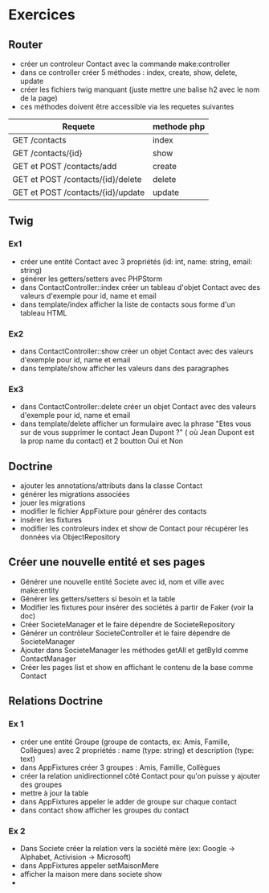 # Exercices

## Router

* créer un controleur Contact avec la commande make:controller
* dans ce controller créer 5 méthodes : index, create, show, delete, update
* créer les fichiers twig manquant (juste mettre une balise h2 avec le nom de la page)
* ces méthodes doivent être accessible via les requetes suivantes

| Requete                           | methode php |
|-----------------------------------|-------------|
| GET /contacts                     | index       |
| GET /contacts/{id}                | show        |
| GET et POST /contacts/add         | create      |
| GET et POST /contacts/{id}/delete | delete      |
| GET et POST /contacts/{id}/update | update      |

## Twig

### Ex1 

* créer une entité Contact avec 3 propriétés (id: int, name: string, email: string)
* générer les getters/setters avec PHPStorm
* dans ContactController::index créer un tableau d'objet Contact avec des valeurs d'exemple
pour id, name et email
* dans template/index afficher la liste de contacts sous forme d'un tableau HTML

### Ex2

* dans ContactController::show créer un objet Contact avec des valeurs d'exemple
  pour id, name et email
* dans template/show afficher les valeurs dans des paragraphes

### Ex3

* dans ContactController::delete créer un objet Contact avec des valeurs d'exemple
  pour id, name et email
* dans template/delete afficher un formulaire avec la phrase "Etes vous sur de vous supprimer le contact Jean Dupont ?"
  ( où Jean Dupont est la prop name du contact) et 2 boutton Oui et Non

## Doctrine

* ajouter les annotations/attributs dans la classe Contact
* générer les migrations associées
* jouer les migrations
* modifier le fichier AppFixture pour générer des contacts
* insérer les fixtures
* modifier les controleurs index et show de Contact pour 
  récupérer les données via ObjectRepository

## Créer une nouvelle entité et ses pages

* Générer une nouvelle entité Societe avec id, nom et ville avec make:entity
* Générer les getters/setters si besoin et la table
* Modifier les fixtures pour insérer des sociétés à partir de Faker (voir la doc)
* Créer SocieteManager et le faire dépendre de SocieteRepository
* Générer un contrôleur SocieteController et le faire dépendre de SocieteManager
* Ajouter dans SocieteManager les méthodes getAll et getById comme ContactManager
* Créer les pages list et show en affichant le contenu de la base comme Contact

## Relations Doctrine

### Ex 1

* créer une entité Groupe (groupe de contacts, ex: Amis, Famille, Collègues) avec 2 propriétés : name (type: string) et description (type: text)
* dans AppFixtures créer 3 groupes : Amis, Famille, Collègues
* créer la relation unidirectionnel côté Contact pour qu'on puisse y ajouter des groupes
* mettre à jour la table
* dans AppFixtures appeler le adder de groupe sur chaque contact
* dans contact show afficher les groupes du contact

### Ex 2

* Dans Societe créer la relation vers la société mère (ex: Google -> Alphabet, Activision -> Microsoft)
* dans AppFixtures appeler setMaisonMere
* afficher la maison mere dans societe show
* 